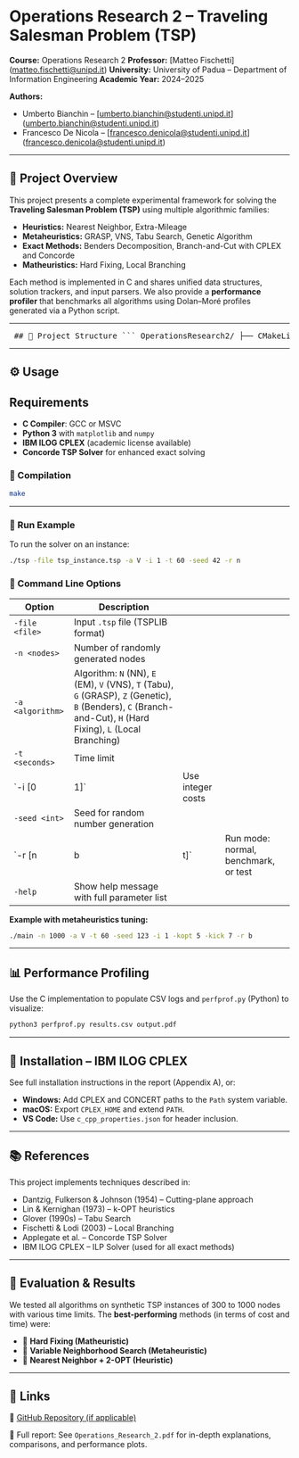 # Operations Research 2 – Traveling Salesman Problem (TSP)

**Course:** Operations Research 2
**Professor:** [Matteo Fischetti] (matteo.fischetti@unipd.it)
**University:** University of Padua – Department of Information Engineering
**Academic Year:** 2024–2025

**Authors:**
* Umberto Bianchin – [umberto.bianchin@studenti.unipd.it] (umberto.bianchin@studenti.unipd.it)
* Francesco De Nicola – [francesco.denicola@studenti.unipd.it] (francesco.denicola@studenti.unipd.it)

---

## 🎯 Project Overview

This project presents a complete experimental framework for solving the **Traveling Salesman Problem (TSP)** using multiple algorithmic families:

* **Heuristics:** Nearest Neighbor, Extra-Mileage
* **Metaheuristics:** GRASP, VNS, Tabu Search, Genetic Algorithm
* **Exact Methods:** Benders Decomposition, Branch-and-Cut with CPLEX and Concorde
* **Matheuristics:** Hard Fixing, Local Branching

Each method is implemented in C and shares unified data structures, solution trackers, and input parsers. We also provide a **performance profiler** that benchmarks all algorithms using Dolan–Moré profiles generated via a Python script.

---

<pre lang="markdown"> ## 📁 Project Structure ``` OperationsResearch2/ ├── CMakeLists.txt # CMake build configuration ├── README.md # Project documentation ├── Makefile # Traditional build file (alternative to CMake) ├── .gitignore ├── include/ # Header files for all modules │ ├── benders.h │ ├── data_struct.h │ ├── heuristics.h │ ├── matheuristics.h │ ├── metaheuristics.h │ ├── parsers.h │ ├── utils.h │ └── exact.h ├── src/ # Source code implementing all algorithms │ ├── main.c # Entry point │ ├── benders.c │ ├── data_struct.c │ ├── heuristics.c │ ├── matheuristics.c │ ├── metaheuristics.c │ ├── parsers.c │ ├── utils.c │ └── exact.c └── results/ # Benchmark CSVs and profiler output ``` </pre>

---

## ⚙️ Usage

## Requirements

- **C Compiler**: GCC or MSVC
- **Python 3** with `matplotlib` and `numpy`
- **IBM ILOG CPLEX** (academic license available)
- **Concorde TSP Solver** for enhanced exact solving
  
### 🔧 Compilation

```bash
make
```

---

### 🚀 Run Example

To run the solver on an instance:

```bash
./tsp -file tsp_instance.tsp -a V -i 1 -t 60 -seed 42 -r n
```

### 🧭 Command Line Options

| Option           | Description                                                                                                                                                     |                   |                                      |
| ---------------- | --------------------------------------------------------------------------------------------------------------------------------------------------------------- | ----------------- | ------------------------------------ |
| `-file <file>`   | Input `.tsp` file (TSPLIB format)                                                                                                                               |                   |                                      |
| `-n <nodes>`     | Number of randomly generated nodes                                                                                                                              |                   |                                      |
| `-a <algorithm>` | Algorithm: `N` (NN), `E` (EM), `V` (VNS), `T` (Tabu), `G` (GRASP), `Z` (Genetic), `B` (Benders), `C` (Branch-and-Cut), `H` (Hard Fixing), `L` (Local Branching) |                   |                                      |
| `-t <seconds>`   | Time limit                                                                                                                                                      |                   |                                      |
| \`-i \[0         | 1]\`                                                                                                                                                            | Use integer costs |                                      |
| `-seed <int>`    | Seed for random number generation                                                                                                                               |                   |                                      |
| \`-r \[n         | b                                                                                                                                                               | t]\`              | Run mode: normal, benchmark, or test |
| `-help`          | Show help message with full parameter list                                                                                                                      |                   |                                      |

**Example with metaheuristics tuning:**

```bash
./main -n 1000 -a V -t 60 -seed 123 -i 1 -kopt 5 -kick 7 -r b
```

---

## 📊 Performance Profiling

Use the C implementation to populate CSV logs and `perfprof.py` (Python) to visualize:

```bash
python3 perfprof.py results.csv output.pdf
```

---

## 📌 Installation – IBM ILOG CPLEX

See full installation instructions in the report (Appendix A), or:

* **Windows:** Add CPLEX and CONCERT paths to the `Path` system variable.
* **macOS:** Export `CPLEX_HOME` and extend `PATH`.
* **VS Code:** Use `c_cpp_properties.json` for header inclusion.

---

## 📚 References

This project implements techniques described in:

* Dantzig, Fulkerson & Johnson (1954) – Cutting-plane approach
* Lin & Kernighan (1973) – k-OPT heuristics
* Glover (1990s) – Tabu Search
* Fischetti & Lodi (2003) – Local Branching
* Applegate et al. – Concorde TSP Solver
* IBM ILOG CPLEX – ILP Solver (used for all exact methods)

---

## 🧪 Evaluation & Results

We tested all algorithms on synthetic TSP instances of 300 to 1000 nodes with various time limits. The **best-performing** methods (in terms of cost and time) were:

* 🥇 **Hard Fixing (Matheuristic)**
* 🥈 **Variable Neighborhood Search (Metaheuristic)**
* 🥉 **Nearest Neighbor + 2-OPT (Heuristic)**

---

## 📎 Links

🔗 [GitHub Repository (if applicable)](https://github.com/umberto-bianchin/OperationsResearch2)

📄 Full report: See `Operations_Research_2.pdf` for in-depth explanations, comparisons, and performance plots.
